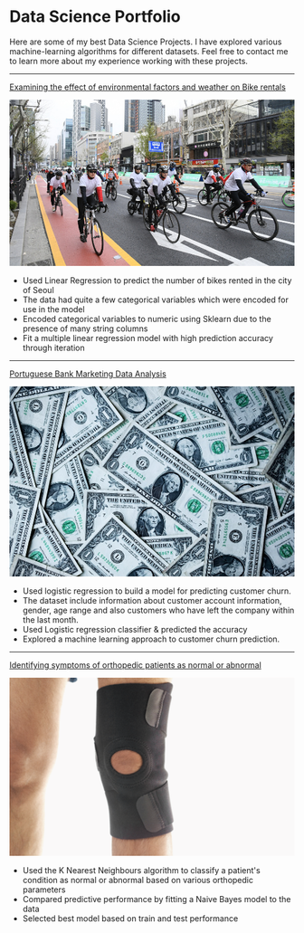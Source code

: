 # Data Science Portfolio

Here are some of my best Data Science Projects. I have explored various machine-learning algorithms for different datasets. Feel free to contact me to learn more about my experience working with these projects.

***

[Examining the effect of environmental factors and weather on Bike rentals](https://github.com/cintamariyatomy/cinta.github.io/blob/main/Seoul%20bike%20data%20analysis%20using%20linear%20regression.ipynb)

<img src="images/Seoul bike analysis.jpg?raw=true"/>

- Used Linear Regression to predict the number of bikes rented in the city of Seoul
- The data had quite a few categorical variables which were encoded for use in the model
- Encoded categorical variables to numeric using Sklearn due to the presence of many string columns
- Fit a multiple linear regression model with high prediction accuracy through iteration

***

[Portuguese Bank Marketing Data Analysis](https://github.com/cintamariyatomy/cinta.github.io/blob/main/Tech%20I.S%20Assignment%20Portuguese%20Bank%20Marketing%20Data%20Analysis.ipynb)

<img src="images/Portuguese Bank Analysis.jpg?raw=true"/>

- Used logistic regression to build a model for predicting customer churn.
- The dataset include information about customer account information, gender, age range and also customers who have left the company within the last month.
- Used Logistic regression classifier & predicted the accuracy
- Explored a machine learning approach to customer churn prediction.

***

[Identifying symptoms of orthopedic patients as normal or abnormal](/sample_page)

<img src="images/knee-brace-ortho.png?raw=true"/>

- Used the K Nearest Neighbours algorithm to classify a patient's condition as normal or abnormal based on various orthopedic parameters
- Compared predictive performance by fitting a Naive Bayes model to the data
- Selected best model based on train and test performance
